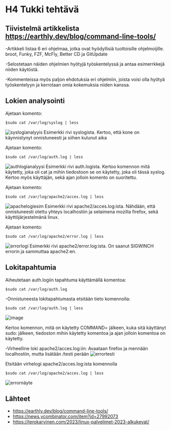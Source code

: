 # H4 Tukki tehtävä

## Tiivistelmä artikkelista https://earthly.dev/blog/command-line-tools/

-Artikkeli listaa 6 eri ohjelmaa, jotka ovat hyödyllisiä tuottoisille ohjelmoijille. broot, Funky, FZF, McFly, Better CD ja GitUpdate

-Selostetaan näiden ohjelmien hyötyjä työskentelyssä ja antaa esimerrkkejä niiden käytöstä.

-Kommenteissa myös paljon ehdotuksia eri ohjelmiin, joista voisi olla hyötyä työskentelyyn ja kerrotaan omia kokemuksia niiden kanssa.

## Lokien analysointi
Ajetaan komento:

    $sudo cat /var/log/syslog | less

![syslogianalyyis](https://user-images.githubusercontent.com/112541753/215389805-5e156d99-112c-4e79-9088-2ce2b4699246.JPG)
Esimerkki rivi syslogista. Kertoo, että kone on käynnistynyt onnistuneesti ja siihen kulunut aika


Ajetaan komento:

    $sudo cat /var/log/auth.log | less
 
![authlogianalyysi](https://user-images.githubusercontent.com/112541753/215389837-d3ecb2bc-7f5f-438e-a069-f26ac62b0da1.JPG)
Esimerkki rivi auth.logista. Kertoo komennon mitä käytetty, joka oli cat ja mihin tiedostoon se on käytetty, joka oli tässä syslog.
Kertoo myös käyttäjän, sekä ajan jolloin komento on suoritettu.

Ajetaan komento:

    $sudo cat /var/log/apache2/acces.log | less
    
![apachelogiesim](https://user-images.githubusercontent.com/112541753/215392929-54946727-b474-4324-a46e-d30dd3ef8fcd.JPG)
Esimerkki rivi apache2/acces.log:ista. Nähdään, että onnistuneesti otettu yhteys localhostiin ja selaimena mozilla firefox, sekä käyttöjärjestelmänä linux.

Ajetaan komento:

    $sudo cat /var/log/apache2/error.log | less
![errorlogi](https://user-images.githubusercontent.com/112541753/215393147-0528c9e1-80a9-4686-9789-3fdcbadbff9b.JPG)
Esimerkki rivi apache2/error.log:ista. On saanut SIGWINCH errorin ja sammuttaa apache2:en.


## Lokitapahtumia
Aiheutetaan auth.logiin tapahtuma käyttämällä komentoa:

    $sudo cat /var/log/auth.log
-Onnistuneesta lokitapahtumasta etsitään tieto komennolla:

    $sudo cat /var/log/auth.log | less
![image](https://user-images.githubusercontent.com/112541753/215387579-5198959d-7a38-496b-9171-7c9da80eefb2.png)

Kertoo komennon, mitä on käytetty COMMAND= jälkeen, kuka sitä käyttänyt sudo: jälkeen, tiedoston mihin käytetty komentoa ja ajan jolloin komentoa on käytetty.

-Virheelline loki apache2/acces.log:iin:
Avaataan firefox ja mennään localhostiin, mutta lisätään /testi perään
![errortesti](https://user-images.githubusercontent.com/112541753/215388921-b61da70f-e04e-4631-8e3c-6d53913fa5d6.JPG)

Etsitään virhelogi apache2/acces.log:ista komennolla

    $sudo cat /var/log/apache2/acces.log | less
    
![errornäyte](https://user-images.githubusercontent.com/112541753/215389520-e27a3de2-978b-43e3-9d3e-68326ec4ff61.JPG)



## Lähteet

- https://earthly.dev/blog/command-line-tools/
- https://news.ycombinator.com/item?id=27992073
- https://terokarvinen.com/2023/linux-palvelimet-2023-alkukevat/
